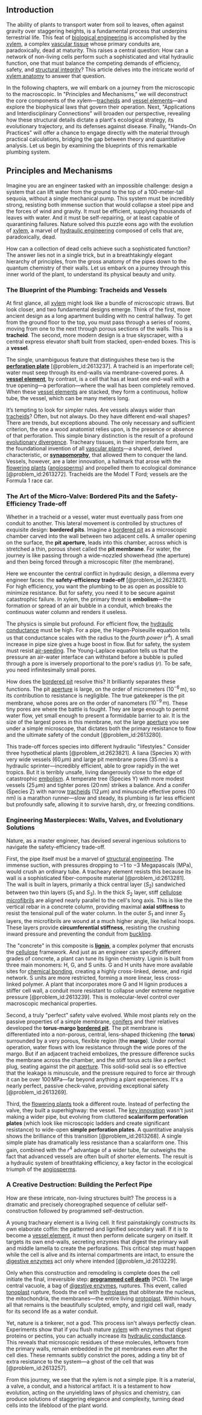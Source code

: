 ## Introduction
The ability of plants to transport water from soil to leaves, often against gravity over staggering heights, is a fundamental process that underpins terrestrial life. This feat of [biological engineering](@article_id:270396) is accomplished by the [xylem](@article_id:141125), a complex [vascular tissue](@article_id:142709) whose primary conduits are, paradoxically, dead at maturity. This raises a central question: How can a network of non-living cells perform such a sophisticated and vital hydraulic function, one that must balance the competing demands of efficiency, safety, and [structural integrity](@article_id:164825)? This article delves into the intricate world of [xylem anatomy](@article_id:175867) to answer that question.

In the following chapters, we will embark on a journey from the microscopic to the macroscopic. In "Principles and Mechanisms," we will deconstruct the core components of the xylem—[tracheids](@article_id:269288) and [vessel elements](@article_id:175056)—and explore the biophysical laws that govern their operation. Next, "Applications and Interdisciplinary Connections" will broaden our perspective, revealing how these structural details dictate a plant's ecological strategy, its evolutionary trajectory, and its defenses against disease. Finally, "Hands-On Practices" will offer a chance to engage directly with the material through practical calculations, bridging the gap between theory and quantitative analysis. Let us begin by examining the blueprints of this remarkable plumbing system.

## Principles and Mechanisms

Imagine you are an engineer tasked with an impossible challenge: design a system that can lift water from the ground to the top of a 100-meter-tall sequoia, without a single mechanical pump. This system must be incredibly strong, resisting both immense suction that would collapse a steel pipe and the forces of wind and gravity. It must be efficient, supplying thousands of leaves with water. And it must be self-repairing, or at least capable of quarantining failures. Nature solved this puzzle eons ago with the evolution of [xylem](@article_id:141125), a marvel of [hydraulic engineering](@article_id:184273) composed of cells that are, paradoxically, dead.

How can a collection of dead cells achieve such a sophisticated function? The answer lies not in a single trick, but in a breathtakingly elegant hierarchy of principles, from the gross anatomy of the pipes down to the quantum chemistry of their walls. Let us embark on a journey through this inner world of the plant, to understand its physical beauty and unity.

### The Blueprint of the Plumbing: Tracheids and Vessels

At first glance, all [xylem](@article_id:141125) might look like a bundle of microscopic straws. But look closer, and two fundamental designs emerge. Think of the first, more ancient design as a long apartment building with no central hallway. To get from the ground floor to the top, you must pass through a series of rooms, moving from one to the next through porous sections of the walls. This is a **tracheid**. The second, more modern design is a true skyscraper, with a central express elevator shaft built from stacked, open-ended boxes. This is a **vessel**.

The single, unambiguous feature that distinguishes these two is the **[perforation plate](@article_id:166741)** [@problem_id:2613237]. A tracheid is an imperforate cell; water must seep through its end-walls via membrane-covered pores. A **[vessel element](@article_id:149058)**, by contrast, is a cell that has at least one end-wall with a true opening—a perforation—where the wall has been completely removed. When these [vessel elements](@article_id:175056) are stacked, they form a continuous, hollow tube, the vessel, which can be many meters long.

It’s tempting to look for simpler rules. Are vessels always wider than [tracheids](@article_id:269288)? Often, but not always. Do they have different end-wall shapes? There are trends, but exceptions abound. The only necessary and sufficient criterion, the one a wood anatomist relies upon, is the presence or absence of that perforation. This simple binary distinction is the result of a profound [evolutionary divergence](@article_id:198663). Tracheary tissues, in their imperforate form, are the foundational invention of all [vascular plants](@article_id:276297)—a shared, derived characteristic, or **[synapomorphy](@article_id:139703)**, that allowed them to conquer the land. Vessels, however, are a later innovation, a hallmark that arose with the [flowering plants](@article_id:191705) ([angiosperms](@article_id:147185)) and propelled them to ecological dominance [@problem_id:2613272]. Tracheids are the Model T Ford; vessels are the Formula 1 race car.

### The Art of the Micro-Valve: Bordered Pits and the Safety-Efficiency Trade-off

Whether in a tracheid or a vessel, water must eventually pass from one conduit to another. This lateral movement is controlled by structures of exquisite design: **bordered pits**. Imagine a [bordered pit](@article_id:172559) as a microscopic chamber carved into the wall between two adjacent cells. A smaller opening on the surface, the **pit aperture**, leads into this chamber, across which is stretched a thin, porous sheet called the **pit membrane**. For water, the journey is like passing through a wide-nozzled showerhead (the aperture) and then being forced through a microscopic filter (the membrane).

Here we encounter the central conflict in hydraulic design, a dilemma every engineer faces: the **safety-efficiency trade-off** [@problem_id:2623821]. For high efficiency, you want the plumbing to be as open as possible to minimize resistance. But for safety, you need it to be secure against catastrophic failure. In xylem, the primary threat is **embolism**—the formation or spread of an air bubble in a conduit, which breaks the continuous water column and renders it useless.

The physics is simple but profound. For efficient flow, the [hydraulic conductance](@article_id:164554) must be high. For a pipe, the Hagen-Poiseuille equation tells us that conductance scales with the radius to the *fourth power* ($r^4$). A small increase in pipe size gives a huge boost in flow. But for safety, the system must resist [air-seeding](@article_id:169826). The Young-Laplace equation tells us that the pressure an air-water interface can withstand before a bubble is pulled through a pore is inversely proportional to the pore's radius ($r$). To be safe, you need infinitesimally small pores.

How does the [bordered pit](@article_id:172559) resolve this? It brilliantly separates these functions. The pit [aperture](@article_id:172442) is large, on the order of micrometers ($10^{-6} \, \mathrm{m}$), so its contribution to resistance is negligible. The true gatekeeper is the pit membrane, whose pores are on the order of nanometers ($10^{-9} \, \mathrm{m}$). These tiny pores are where the battle is fought. They are large enough to permit water flow, yet small enough to present a formidable barrier to air. It is the size of the largest pores in this membrane, not the large [aperture](@article_id:172442) you see under a simple microscope, that dictates both the primary resistance to flow and the ultimate safety of the conduit [@problem_id:2613280].

This trade-off forces species into different hydraulic "lifestyles." Consider three hypothetical plants [@problem_id:2623821]. A liana (Species X) with very wide vessels ($60 \, \mu\mathrm{m}$) and large pit membrane pores ($35 \, \mathrm{nm}$) is a hydraulic sprinter—incredibly efficient, able to grow rapidly in the wet tropics. But it is terribly unsafe, living dangerously close to the edge of catastrophic [embolism](@article_id:153705). A temperate tree (Species Y) with more modest vessels ($25 \, \mu\mathrm{m}$) and tighter pores ($20 \, \mathrm{nm}$) strikes a balance. And a conifer (Species Z) with narrow [tracheids](@article_id:269288) ($12 \, \mu\mathrm{m}$) and minuscule effective pores ($10 \, \mathrm{nm}$) is a marathon runner—slow and steady, its plumbing is far less efficient but profoundly safe, allowing it to survive harsh, dry, or freezing conditions.

### Engineering Masterpieces: Walls, Valves, and Evolutionary Solutions

Nature, as a master engineer, has devised several ingenious solutions to navigate the safety-efficiency trade-off.

First, the pipe itself must be a marvel of [structural engineering](@article_id:151779). The immense suction, with pressures dropping to $-1$ to $-3$ Megapascals (MPa), would crush an ordinary tube. A tracheary element resists this because its wall is a sophisticated fiber-composite material [@problem_id:2613281]. The wall is built in layers, primarily a thick central layer ($S_2$) sandwiched between two thin layers ($S_1$ and $S_3$). In the thick $S_2$ layer, stiff [cellulose microfibrils](@article_id:150607) are aligned nearly parallel to the cell's long axis. This is like the vertical rebar in a concrete column, providing maximal **axial stiffness** to resist the tensional pull of the water column. In the outer $S_1$ and inner $S_3$ layers, the microfibrils are wound at a much higher angle, like helical hoops. These layers provide **circumferential stiffness**, resisting the crushing inward pressure and preventing the conduit from [buckling](@article_id:162321).

The "concrete" in this composite is **[lignin](@article_id:145487)**, a complex polymer that encrusts the [cellulose](@article_id:144419) framework. And just as an engineer can specify different grades of concrete, a plant can tune its lignin chemistry. Lignin is built from three main monomers: H, G, and S units. G and H units have more available sites for [chemical bonding](@article_id:137722), creating a highly cross-linked, dense, and rigid network. S units are more restricted, forming a more linear, less cross-linked polymer. A plant that incorporates more G and H lignin produces a stiffer cell wall, a conduit more resistant to collapse under extreme negative pressure [@problem_id:2613239]. This is molecular-level control over macroscopic mechanical properties.

Second, a truly "perfect" safety valve evolved. While most plants rely on the passive properties of a simple membrane, [conifers](@article_id:267705) and their relatives developed the **torus-margo [bordered pit](@article_id:172559)**. The pit membrane is differentiated into a non-porous, central, lens-shaped thickening (the **torus**) surrounded by a very porous, flexible region (the **margo**). Under normal operation, water flows with low resistance through the wide pores of the margo. But if an adjacent tracheid embolizes, the pressure difference sucks the membrane across the chamber, and the stiff torus acts like a perfect plug, seating against the pit [aperture](@article_id:172442). This solid-solid seal is so effective that the leakage is minuscule, and the pressure required to force air through it can be over $100 \, \mathrm{MPa}$—far beyond anything a plant experiences. It's a nearly perfect, passive check-valve, providing exceptional safety [@problem_id:2613269].

Third, the [flowering plants](@article_id:191705) took a different route. Instead of perfecting the valve, they built a superhighway: the vessel. The [key innovation](@article_id:146247) wasn't just making a wider pipe, but evolving from cluttered **scalariform perforation plates** (which look like microscopic ladders and create significant resistance) to wide-open **simple perforation plates**. A quantitative analysis shows the brilliance of this transition [@problem_id:2613268]. A single simple plate has dramatically less resistance than a scalariform one. This gain, combined with the $r^4$ advantage of a wider tube, far outweighs the fact that advanced vessels are often built of shorter elements. The result is a hydraulic system of breathtaking efficiency, a key factor in the ecological triumph of the [angiosperms](@article_id:147185).

### A Creative Destruction: Building the Perfect Pipe

How are these intricate, non-living structures built? The process is a dramatic and precisely choreographed sequence of cellular self-construction followed by programmed self-destruction.

A young tracheary element is a living cell. It first painstakingly constructs its own elaborate coffin: the patterned and lignified secondary wall. If it is to become a [vessel element](@article_id:149058), it must then perform delicate surgery on itself. It targets its own end-walls, secreting enzymes that digest the primary wall and middle lamella to create the perforations. This critical step must happen while the cell is alive and its internal compartments are intact, to ensure the [digestive enzymes](@article_id:163206) act only where intended [@problem_id:2613229].

Only when this construction and remodeling is complete does the cell initiate the final, irreversible step: **[programmed cell death](@article_id:145022)** (PCD). The large central vacuole, a bag of [digestive enzymes](@article_id:163206), ruptures. This event, called [tonoplast](@article_id:144228) rupture, floods the cell with [hydrolases](@article_id:177879) that obliterate the nucleus, the mitochondria, the membranes—the entire living [protoplast](@article_id:165375). Within hours, all that remains is the beautifully sculpted, empty, and rigid cell wall, ready for its second life as a water conduit.

Yet, nature is a tinkerer, not a god. This process isn't always perfectly clean. Experiments show that if you flush mature [xylem](@article_id:141125) with enzymes that digest proteins or pectins, you can actually increase its [hydraulic conductance](@article_id:164554). This reveals that microscopic residues of these molecules, leftovers from the primary walls, remain embedded in the pit membranes even after the cell dies. These remnants subtly constrict the pores, adding a tiny bit of extra resistance to the system—a ghost of the cell that was [@problem_id:2613257].

From this journey, we see that the xylem is not a simple pipe. It is a material, a valve, a conduit, and a historical artifact. It is a testament to how evolution, acting on the unyielding laws of physics and chemistry, can produce solutions of staggering elegance and complexity, turning dead cells into the lifeblood of the plant world.